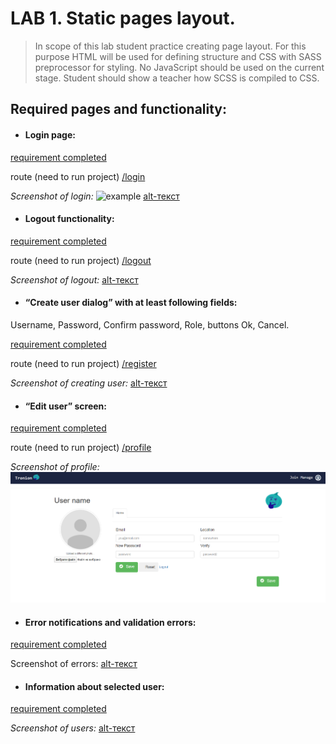 # LAB 1. Static pages layout.
> In scope of this lab student practice creating page layout. For this purpose HTML will be used
> for defining structure and CSS with SASS preprocessor for styling. No JavaScript should 
> be used on the current stage. Student should show a teacher how SCSS is compiled to CSS.

## Required pages and functionality:

- #### Login page:

[requirement completed](https://github.com/nosoccus/Tronion/tree/master/client/templates/login/login.html)

route (need to run project) [/login](http://127.0.0.1:5000/login)

_Screenshot of login:_
<img width="964" alt="example" src="https://github.com/nosoccus/Tronion/tree/master/WebDevelopment/Lab1/img/login1.png">
[alt-текст](https://github.com/nosoccus/Tronion/raw/master/WebDevelopment/Lab1/img/login1.png "Login")
  
  
- #### Logout functionality:

[requirement completed](https://github.com/nosoccus/Tronion/tree/master/client/templates/login/logout.html)

route (need to run project) [/logout](http://127.0.0.1:5000/logout)

_Screenshot of logout:_
[alt-текст](https://github.com/nosoccus/Tronion/raw/master/WebDevelopment/Lab1/img/logout1.png "Logout")
  
  
- #### “Create user dialog” with at least following fields: 
Username, Password, Confirm password, Role, buttons Ok, Cancel.

[requirement completed](https://github.com/nosoccus/Tronion/tree/master/client/templates/registration/register.html)
  
route (need to run project) [/register](http://127.0.0.1:5000/register)
 
_Screenshot of creating user:_
[alt-текст](https://github.com/nosoccus/Tronion/raw/master/WebDevelopment/Lab1/img/signup1.png "Logout")
  
  
- #### “Edit user” screen:

[requirement completed](https://github.com/nosoccus/Tronion/tree/master/client/templates/profile/profile.html)
  
route (need to run project) [/profile](http://127.0.0.1:5000/profile)

_Screenshot of profile:_
![alt-текст](https://github.com/nosoccus/Tronion/raw/master/WebDevelopment/Lab1/img/profile.png "Profile")
  
  
- #### Error notifications and validation errors:

[requirement completed](https://github.com/nosoccus/Tronion/blob/master/client/static/scripts/login/login_request.js)
  
Screenshot of errors:
[alt-текст](https://github.com/nosoccus/Tronion/raw/master/WebDevelopment/Lab1/img/error.png "Errors")
  
  
- #### Information about selected user:

[requirement completed](https://github.com/nosoccus/Tronion/blob/master/client/templates/room/manage_room.html)

_Screenshot of users:_
[alt-текст](https://github.com/nosoccus/Tronion/raw/master/WebDevelopment/Lab1/img/users.png "Users")
